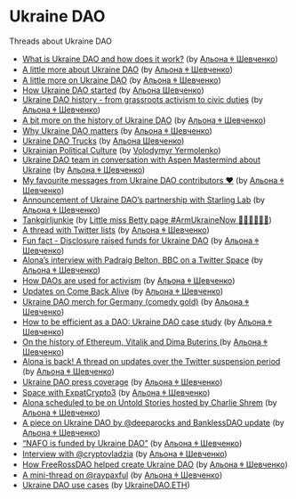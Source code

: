 # Ukraine DAO

Threads about Ukraine DAO

* [What is Ukraine DAO and how does it work?](what_is_ukraine_dao.md) (by [Альона ꑭ Шевченко](https://twitter.com/cryptodrftng))
* [A little more about Ukraine DAO](about_ukraine_dao.md) (by [Альона ꑭ Шевченко](https://twitter.com/cryptodrftng))
* [A little more on Ukraine DAO](about_ukraine_dao_2.md) (by [Альона ꑭ Шевченко](https://twitter.com/cryptodrftng))
* [How Ukraine DAO started](how_ukraine_dao_started.md) (by [Альона Шевченко](https://twitter.com/cryptodrftng))
* [Ukraine DAO history - from grassroots activism to civic duties](history.md) (by [Альона ꑭ Шевченко](https://twitter.com/cryptodrftng))
* [A bit more on the history of Ukraine DAO](history_2.md) (by [Альона ꑭ Шевченко](https://twitter.com/cryptodrftng))
* [Why Ukraine DAO matters](why_ukraine_dao_matters.md) (by [Альона ꑭ Шевченко](https://twitter.com/cryptodrftng))
* [Ukraine DAO Trucks](ukraine_dao_trucks.md) (by [Альона Шевченко](https://twitter.com/cryptodrftng))
* [Ukrainian Political Culture](ukrainian_political_culture.md) (by [Volodymyr Yermolenko](https://twitter.com/yermolenko_v))
* [Ukraine DAO team in conversation with Aspen Mastermind about Ukraine](conversation_with_aspen_masterind.md) (by [Альона ꑭ Шевченко](https://twitter.com/cryptodrftng))
* [My favourite messages from Ukraine DAO contributors ❤️](messages_from_contributors.md) (by [Альона ꑭ Шевченко](https://twitter.com/cryptodrftng))
* [Announcement of Ukraine DAO’s partnership with Starling Lab](starling_lab_partnership.md) (by [Альона ꑭ Шевченко](https://twitter.com/cryptodrftng))
* [Tankgirljunkie](tankgirljunkie.md) (by [Little miss Betty page #ArmUkraineNow 🖤🌻🇺🇦🌻🖤](https://twitter.com/TankGirljunkie))
* [A thread with Twitter lists](on_twitter_lists.md) (by [Альона ꑭ Шевченко](https://twitter.com/cryptodrftng))
* [Fun fact - Disclosure raised funds for Ukraine DAO](disclosure.md) (by [Альона ꑭ Шевченко](https://twitter.com/cryptodrftng))
* [Alona’s interview with Padraig Belton, BBC on a Twitter Space](interview_with_padraig_belton.md) (by [Альона ꑭ Шевченко](https://twitter.com/cryptodrftng))
* [How DAOs are used for activism](daos_for_activism.md) (by [Альона ꑭ Шевченко](https://twitter.com/cryptodrftng))
* [Updates on Come Back Alive](updates_on_come_back_alive.md) (by [Альона ꑭ Шевченко](https://twitter.com/cryptodrftng))
* [Ukraine DAO merch for Germany (comedy gold)](ukraine_dao_merch_for_germany.md) (by [Альона ꑭ Шевченко](https://twitter.com/cryptodrftng))
* [How to be efficient as a DAO: Ukraine DAO case study](efficient_dao.md) (by [Альона ꑭ Шевченко](https://twitter.com/cryptodrftng))
* [On the history of Ethereum, Vitalik and Dima Buterins ](history_of_ethereum.md) (by [Альона ꑭ Шевченко](https://twitter.com/cryptodrftng))
* [Alona is back! A thread on updates over the Twitter suspension period](twitter_suspension.md) (by [Альона ꑭ Шевченко](https://twitter.com/cryptodrftng))
* [Ukraine DAO press coverage](press_coverage.md) (by [Альона ꑭ Шевченко](https://twitter.com/cryptodrftng))
* [Space with ExpatCrypto3](space_with_expatcrypto2.md) (by [Альона ꑭ Шевченко](https://twitter.com/cryptodrftng))
* [Alona scheduled to be on Untold Stories hosted by Charlie Shrem](untold_stories.md) (by [Альона ꑭ Шевченко](https://twitter.com/cryptodrftng))
* [A piece on Ukraine DAO by @deeparocks and BanklessDAO update](deeparocks_on_ukraine_dao.md) (by [Альона ꑭ Шевченко](https://twitter.com/cryptodrftng))
* [“NAFO is funded by Ukraine DAO”](nafo.md) (by [Альона ꑭ Шевченко](https://twitter.com/cryptodrftng))
* [Interview with @cryptovladzia](interview_with_cryptovladzia.md) (by [Альона ꑭ Шевченко](https://twitter.com/cryptodrftng))
* [How FreeRossDAO helped create Ukraine DAO](freerossdao_helped_create_ukraine_dao.md) (by [Альона ꑭ Шевченко](https://twitter.com/cryptodrftng))
* [A mini-thread on @raypaxful](raypaxful.md) (by [Альона ꑭ Шевченко](https://twitter.com/cryptodrftng))
* [Ukraine DAO use cases](use_cases.md) (by [UkraineDAO.ETH](https://twitter.com/Ukraine_DAO))
